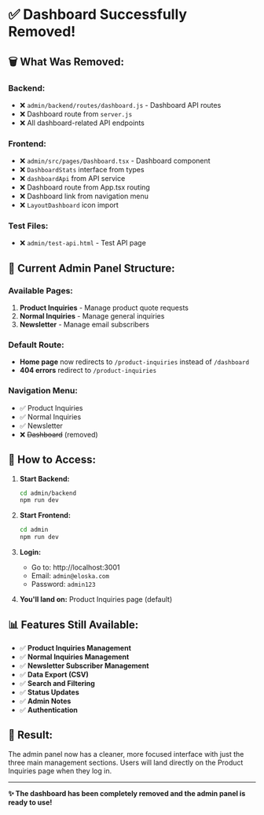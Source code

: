 # ✅ **Dashboard Successfully Removed!**

## 🗑️ **What Was Removed:**

### **Backend:**
- ❌ `admin/backend/routes/dashboard.js` - Dashboard API routes
- ❌ Dashboard route from `server.js`
- ❌ All dashboard-related API endpoints

### **Frontend:**
- ❌ `admin/src/pages/Dashboard.tsx` - Dashboard component
- ❌ `DashboardStats` interface from types
- ❌ `dashboardApi` from API service
- ❌ Dashboard route from App.tsx routing
- ❌ Dashboard link from navigation menu
- ❌ `LayoutDashboard` icon import

### **Test Files:**
- ❌ `admin/test-api.html` - Test API page

## 🎯 **Current Admin Panel Structure:**

### **Available Pages:**
1. **Product Inquiries** - Manage product quote requests
2. **Normal Inquiries** - Manage general inquiries  
3. **Newsletter** - Manage email subscribers

### **Default Route:**
- **Home page** now redirects to `/product-inquiries` instead of `/dashboard`
- **404 errors** redirect to `/product-inquiries`

### **Navigation Menu:**
- ✅ Product Inquiries
- ✅ Normal Inquiries  
- ✅ Newsletter
- ❌ ~~Dashboard~~ (removed)

## 🚀 **How to Access:**

1. **Start Backend:**
   ```bash
   cd admin/backend
   npm run dev
   ```

2. **Start Frontend:**
   ```bash
   cd admin
   npm run dev
   ```

3. **Login:**
   - Go to: http://localhost:3001
   - Email: `admin@eloska.com`
   - Password: `admin123`

4. **You'll land on:** Product Inquiries page (default)

## 📊 **Features Still Available:**

- ✅ **Product Inquiries Management**
- ✅ **Normal Inquiries Management**
- ✅ **Newsletter Subscriber Management**
- ✅ **Data Export (CSV)**
- ✅ **Search and Filtering**
- ✅ **Status Updates**
- ✅ **Admin Notes**
- ✅ **Authentication**

## 🎉 **Result:**

The admin panel now has a cleaner, more focused interface with just the three main management sections. Users will land directly on the Product Inquiries page when they log in.

---

**✨ The dashboard has been completely removed and the admin panel is ready to use!**
